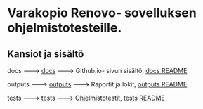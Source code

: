 # Varakopio Renovo- sovelluksen ohjelmistotesteille.

## Kansiot ja sisältö

docs ---> [docs](docs/) ---> Github.io- sivun sisältö, [docs README](docs/index.md)

outputs ---> [outputs](outputs/) ---> Raportit ja lokit, [outputs README](outputs/README.md)

tests ---> [tests](tests/) ---> Ohjelmistotestit, [tests README](tests/README.md)